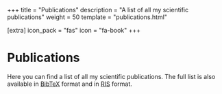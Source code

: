 +++
title = "Publications"
description = "A list of all my scientific publications"
weight = 50
template = "publications.html"

[extra]
icon_pack = "fas"
icon = "fa-book"
+++

# Publications

Here you can find a list of all my scientific publications. The full list is also available in [BibTeX](https://raw.githubusercontent.com/proycon/homepage/master/proycon.bib) format and in [RIS](https://raw.githubusercontent.com/proycon/homepage/master/proycon.ris) format.
